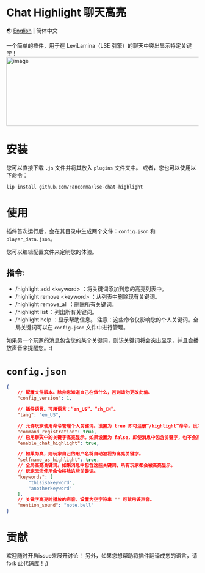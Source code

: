 # Chat Highlight 聊天高亮
🌏 [English](https://github.com/Fanconma/lse-chat-highlight/blob/main/README.md) | 简体中文

一个简单的插件，用于在 LeviLamina（LSE 引擎）的聊天中突出显示特定关键字！
<img width="1216" height="181" alt="image" src="https://github.com/user-attachments/assets/67cf291a-de09-449f-879b-f9f3323f0cb6" />


# 安装
您可以直接下载 `.js` 文件并将其放入 `plugins` 文件夹中。
或者，您也可以使用以下命令：
```
lip install github.com/Fanconma/lse-chat-highlight
```

# 使用
插件首次运行后，会在其目录中生成两个文件：`config.json` 和 `player_data.json`。

您可以编辑配置文件来定制您的体验。

## 指令:
- /highlight add \<keyword\> ：将关键词添加到您的高亮列表中。
- /highlight remove \<keyword\> ：从列表中删除现有关键词。
- /highlight remove_all ：删除所有关键词。
- /highlight list ：列出所有关键词。
- /highlight help ：显示帮助信息。
注意：这些命令仅影响您的个人关键词。全局关键词可以在 `config.json` 文件中进行管理。

如果另一个玩家的消息包含您的某个关键词，则该关键词将会突出显示，并且会播放声音来提醒您。:)

# `config.json`
```json
{
    // 配置文件版本。除非您知道自己在做什么，否则请勿更改此值。
    "config_version": 1,

    // 插件语言。可用语言：“en_US”、“zh_CN”。
    "lang": "en_US",

    // 允许玩家使用命令管理个人关键词。设置为 true 即可注册“/highlight”命令。设为 false 后玩家无法自行增加/删除个人提示词
    "command_registration": true,
    // 启用聊天中的关键字高亮显示。如果设置为 false，即使消息中包含关键字，也不会高亮显示。
    "enable_chat_highlight": true,

    // 如果为真，则玩家自己的用户名将自动被视为高亮关键字。
    "selfname_as_highlight": true,
    // 全局高亮关键词。如果消息中包含这些关键词，所有玩家都会被高亮显示。
    // 玩家无法使用命令移除这些关键词。
    "keywords": [
        "thisisakeyword",
        "anotherkeyword"
    ],
    // 关键字高亮时播放的声音。设置为空字符串 "" 可禁用该声音。
    "mention_sound": "note.bell"
}
```

# 贡献
欢迎随时开启issue来展开讨论！
另外，如果您想帮助将插件翻译成您的语言，请 fork 此代码库！;)
